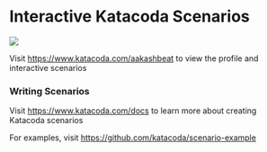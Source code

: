# Interactive Katacoda Scenarios

[![](http://shields.katacoda.com/katacoda/aakashbeat/count.svg)](https://www.katacoda.com/aakashbeat "Get your profile on Katacoda.com")

Visit https://www.katacoda.com/aakashbeat to view the profile and interactive scenarios

### Writing Scenarios
Visit https://www.katacoda.com/docs to learn more about creating Katacoda scenarios

For examples, visit https://github.com/katacoda/scenario-example
